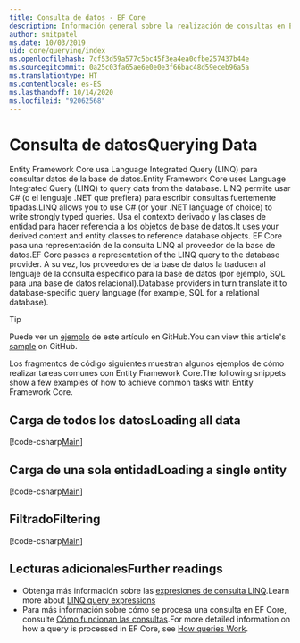 ```yaml
---
title: Consulta de datos - EF Core
description: Información general sobre la realización de consultas en Entity Framework Core
author: smitpatel
ms.date: 10/03/2019
uid: core/querying/index
ms.openlocfilehash: 7cf53d59a577c5bc45f3ea4ea0cfbe257437b44e
ms.sourcegitcommit: 0a25c03fa65ae6e0e0e3f66bac48d59eceb96a5a
ms.translationtype: HT
ms.contentlocale: es-ES
ms.lasthandoff: 10/14/2020
ms.locfileid: "92062568"
---
```

# <a name="querying-data"></a><span data-ttu-id="9f158-103">Consulta de datos</span><span class="sxs-lookup"><span data-stu-id="9f158-103">Querying Data</span></span>

<span data-ttu-id="9f158-104">Entity Framework Core usa Language Integrated Query (LINQ) para consultar datos de la base de datos.</span><span class="sxs-lookup"><span data-stu-id="9f158-104">Entity Framework Core uses Language Integrated Query (LINQ) to query data from the database.</span></span> <span data-ttu-id="9f158-105">LINQ permite usar C# (o el lenguaje .NET que prefiera) para escribir consultas fuertemente tipadas.</span><span class="sxs-lookup"><span data-stu-id="9f158-105">LINQ allows you to use C# (or your .NET language of choice) to write strongly typed queries.</span></span> <span data-ttu-id="9f158-106">Usa el contexto derivado y las clases de entidad para hacer referencia a los objetos de base de datos.</span><span class="sxs-lookup"><span data-stu-id="9f158-106">It uses your derived context and entity classes to reference database objects.</span></span> <span data-ttu-id="9f158-107">EF Core pasa una representación de la consulta LINQ al proveedor de la base de datos.</span><span class="sxs-lookup"><span data-stu-id="9f158-107">EF Core passes a representation of the LINQ query to the database provider.</span></span> <span data-ttu-id="9f158-108">A su vez, los proveedores de la base de datos la traducen al lenguaje de la consulta específico para la base de datos (por ejemplo, SQL para una base de datos relacional).</span><span class="sxs-lookup"><span data-stu-id="9f158-108">Database providers in turn translate it to database-specific query language (for example, SQL for a relational database).</span></span>

> [!TIP]
> <span data-ttu-id="9f158-109">Puede ver un [ejemplo](https://github.com/dotnet/EntityFramework.Docs/tree/master/samples/core/Querying/Overview) de este artículo en GitHub.</span><span class="sxs-lookup"><span data-stu-id="9f158-109">You can view this article's [sample](https://github.com/dotnet/EntityFramework.Docs/tree/master/samples/core/Querying/Overview) on GitHub.</span></span>

<span data-ttu-id="9f158-110">Los fragmentos de código siguientes muestran algunos ejemplos de cómo realizar tareas comunes con Entity Framework Core.</span><span class="sxs-lookup"><span data-stu-id="9f158-110">The following snippets show a few examples of how to achieve common tasks with Entity Framework Core.</span></span>

## <a name="loading-all-data"></a><span data-ttu-id="9f158-111">Carga de todos los datos</span><span class="sxs-lookup"><span data-stu-id="9f158-111">Loading all data</span></span>

[!code-csharp[Main](../../../samples/core/Querying/Overview/Program.cs#LoadingAllData)]

## <a name="loading-a-single-entity"></a><span data-ttu-id="9f158-112">Carga de una sola entidad</span><span class="sxs-lookup"><span data-stu-id="9f158-112">Loading a single entity</span></span>

[!code-csharp[Main](../../../samples/core/Querying/Overview/Program.cs#LoadingSingleEntity)]

## <a name="filtering"></a><span data-ttu-id="9f158-113">Filtrado</span><span class="sxs-lookup"><span data-stu-id="9f158-113">Filtering</span></span>

[!code-csharp[Main](../../../samples/core/Querying/Overview/Program.cs#Filtering)]

## <a name="further-readings"></a><span data-ttu-id="9f158-114">Lecturas adicionales</span><span class="sxs-lookup"><span data-stu-id="9f158-114">Further readings</span></span>

- <span data-ttu-id="9f158-115">Obtenga más información sobre las [expresiones de consulta LINQ](/dotnet/csharp/programming-guide/concepts/linq/basic-linq-query-operations).</span><span class="sxs-lookup"><span data-stu-id="9f158-115">Learn more about [LINQ query expressions](/dotnet/csharp/programming-guide/concepts/linq/basic-linq-query-operations)</span></span>
- <span data-ttu-id="9f158-116">Para más información sobre cómo se procesa una consulta en EF Core, consulte [Cómo funcionan las consultas](xref:core/querying/how-query-works).</span><span class="sxs-lookup"><span data-stu-id="9f158-116">For more detailed information on how a query is processed in EF Core, see [How queries Work](xref:core/querying/how-query-works).</span></span>
